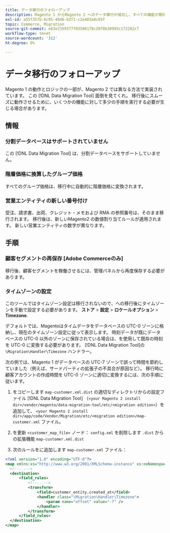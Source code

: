 ```yaml
---
title: データ移行のフォローアップ
description: Magento 1 からMagento 2 へのデータ移行が成功し、すべての機能が期待どおりに動作していることを検証する方法について説明します。
exl-id: a55f357b-6c95-49d6-b2f1-c2e403a8c85f
topic: Commerce, Migration
source-git-commit: e83e2359377f03506178c28f8b30993c172282c7
workflow-type: tm+mt
source-wordcount: '312'
ht-degree: 0%

---
```


# データ移行のフォローアップ

Magento 1 の動作とロジックの一部が、Magento 2 では異なる方法で実装されています。 この [!DNL Data Migration Tool] 面倒を見てくれ。 移行後にスムーズに動作させるために、いくつかの機能に対して多少の手順を実行する必要が生じる場合があります。

## 情報

### 分割データベースはサポートされていません

この [!DNL Data Migration Tool] は、分割データベースをサポートしていません。

### 階層価格に換算したグループ価格

すべてのグループ価格は、移行中に自動的に階層価格に変換されます。

### 営業エンティティの新しい番号付け

受注、請求書、出荷、クレジット・メモおよび RMA の参照番号は、そのまま移行されます。 移行後は、新しいMagento2 の数値割り当てルールが適用されます。 新しい営業エンティティの数字が異なります。

## 手順

### 顧客セグメントの再保存 [Adobe Commerceのみ]

移行後、顧客セグメントを稼働させるには、管理パネルから再度保存する必要があります。

### タイムゾーンの設定

このツールではタイムゾーン設定は移行されないので、への移行後にタイムゾーンを手動で設定する必要があります。 **ストア** > **設定** > **ロケールオプション** > **Timezone**.

デフォルトでは、Magentoはタイムデータをデータベースの UTC-0 ゾーンに格納し、現在のタイムゾーン設定に従って表示します。 時刻データが既にデータベースの UTC-0 以外のゾーンに保存されている場合は、を使用して既存の時刻を UTC-0 に変換する必要があります。 [!DNL Data Migration Tool]の `\Migration\Handler\Timezone` ハンドラー。

次の例では、Magento 1 がデータベースの UTC-7 ゾーンで誤って時間を節約していました（例えば、サードパーティの拡張子の不具合が原因など）。 移行時に顧客アカウントの作成時間を UTC-0 ゾーンに適切に変換するには、次の手順に従います。

1. をコピーします `map-customer.xml.dist` の適切なディレクトリからの設定ファイル [!DNL Data Migration Tool] （`<your Magento 2 install dir>/vendor/magento/data-migration-tool/etc/<migration edition>`）を追加して、 `<your Magento 2 install dir>/app/code/Vendor/Migration/etc/<migration edition>/map-customer.xml` ファイル。

1. を更新 `<customer_map_file>` ノード： `config.xml` を削除します `.dist` からの拡張機能 `map-customer.xml.dist`

1. 次のルールをに追加します `map-customer.xml` ファイル：

```xml
<?xml version="1.0" encoding="UTF-8"?>
<map xmlns:xs="http://www.w3.org/2001/XMLSchema-instance" xs:noNamespaceSchemaLocation="../map.xsd">
  <!--...-->
  <destination>
      <field_rules>
          <!--...-->
          <transform>
              <field>customer_entity.created_at</field>
              <handler class="\Migration\Handler\Timezone">
                  <param name="offset" value="-7" />
              </handler>
          </transform>
      </field_rules>
  </destination>
</map>
```
